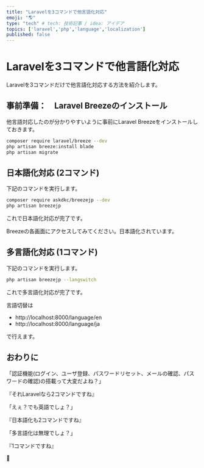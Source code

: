 ```yaml
---
title: "Laravelを3コマンドで他言語化対応"
emoji: "🌎"
type: "tech" # tech: 技術記事 / idea: アイデア
topics: ['laravel','php','language','localization']
published: false
---
```

# Laravelを3コマンドで他言語化対応

Laravelを3コマンドだけで他言語化対応する方法を紹介します。

## 事前準備：　Laravel Breezeのインストール

他言語対応したのが分かりやすいように事前にLaravel Breezeをインストールしておきます。

```bash
composer require laravel/breeze --dev
php artisan breeze:install blade
php artisan migrate
```

## 日本語化対応 (2コマンド)

下記のコマンドを実行します。

```bash
composer require askdkc/breezejp --dev
php artisan breezejp
```

これで日本語化対応が完了です。

Breezeの各画面にアクセスしてみてください。日本語化されています。

## 多言語化対応 (1コマンド)

下記のコマンドを実行します。

```bash
php artisan breezejp --langswitch
```

これで多言語化対応が完了です。

言語切替は

- http://localhost:8000/language/en
- http://localhost:8000/language/ja

で行えます。

## おわりに

「認証機能(ログイン、ユーザ登録、パスワードリセット、メールの確認、パスワードの確認)の搭載って大変だよね？」

『それLaravelなら2コマンドですね』

「えぇ？でも英語でしょ？」

『日本語化も2コマンドですね』

「多言語化は無理でしょ？」

『1コマンドですね』

🤯
